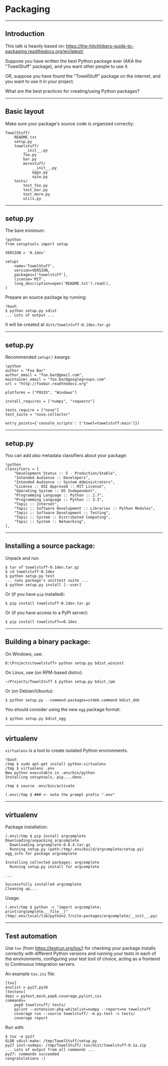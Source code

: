 # Packaging

---

## Introduction

This talk is heavily based on:
<https://the-hitchhikers-guide-to-packaging.readthedocs.org/en/latest/>

Suppose you have written the best Python package ever (AKA the "TowelStuff" package), and you want other people to use it.

OR, suppose you have found the "TowelStuff" package on the internet, and you want to use it in your project.

What are the best practices for creating/using Python packages?

---

## Basic layout

Make sure your package's source code is organized correctly:

    TowelStuff/
        README.txt
        setup.py
        towelstuff/
            __init__.py
            foo.py
            bar.py
            morestuff/
                __init__.py
                eggs.py
                xyzw.py
        tests/
            test_foo.py
            test_bar.py
            test_more.py
            utils.py


---

## setup.py

The bare minimum:

    !python
    from setuptools import setup

    VERSION = '0.1dev'

    setup(
        name='TowelStuff',
        version=VERSION,
        packages=['towelstuff'],
        license='MIT',
        long_description=open('README.txt').read(),
    )

Prepare an source package by running:

    !bash
    $ python setup.py sdist
    ... Lots of output ...

It will be created at `dist/towelstuff-0.1dev.tar.gz`

---

## setup.py

Recommended `setup()` kwargs:

    !python
    author = "Foo Bar"
    author_email = "foo.bar@gmail.com",
    maintainer_email = "foo.bar@googlegroups.com"
    url = "http://foobar.readthedocs.org"

    platforms = ["POSIX", "Windows"]

    install_requires = ["numpy", "requests"]

    tests_require = ["nose"]
    test_suite = "nose.collector"

    entry_points={'console_scripts': ['towel=towelstuff:main']})


---

## setup.py

You can add also metadata classifiers about your package:

    !python
    classifiers = [
        "Development Status :: 5 - Production/Stable",
        "Intended Audience :: Developers",
        "Intended Audience :: System Administrators",
        "License :: OSI Approved :: MIT License",
        "Operating System :: OS Independent",
        "Programming Language :: Python :: 2.7",
        "Programming Language :: Python :: 3.3",
        "Topic :: Internet",
        "Topic :: Software Development :: Libraries :: Python Modules",
        "Topic :: Software Development :: Testing",
        "Topic :: System :: Distributed Computing",
        "Topic :: System :: Networking",
    ],

---

## Installing a source package:

Unpack and run:

    $ tar xf towelstuff-0.1dev.tar.gz
    $ cd towelstuff-0.1dev
    $ python setup.py test
    ... runs package's unittest suite ...
    $ python setup.py install [--user]

Or (if you have `pip` installed):

    $ pip install towelstuff-0.1dev.tar.gz

Or (if you have access to a PyPI server):

    $ pip install towelstuff==0.1dev

---

## Building a binary package:

On Windows, use:

    D:\Projects\towelstuff> python setup.py bdist_wininst

On Linux, use (on RPM-based distro):

    ~/Projects/TowelStuff $ python setup.py bdist_rpm

Or (on Debian/Ubuntu):

    $ python setup.py --command-packages=stdeb.command bdist_deb

You should consider using the new `egg` package format:

    $ python setup.py bdist_egg


---

## virtualenv

`virtualenv` is a tool to create isolated Python environments.

    !bash
    /tmp $ sudo apt-get install python-virtualenv
    /tmp $ virtualenv .env
    New python executable in .env/bin/python
    Installing setuptools, pip....done.

    /tmp $ source .env/bin/activate

    (.env)/tmp $ ### <- note the prompt prefix ".env"

---

## virtualenv

Package installation:

    (.env)/tmp $ pip install argcomplete
    Downloading/unpacking argcomplete
      Downloading argcomplete-0.8.4.tar.gz
      Running setup.py (path:/tmp/.env/build/argcomplete/setup.py) egg_info for package argcomplete

    Installing collected packages: argcomplete
      Running setup.py install for argcomplete

    ...

    Successfully installed argcomplete
    Cleaning up...

Usage:

    (.env)/tmp $ python -c "import argcomplete; print(argcomplete.__file__)"
    /tmp/.env/local/lib/python2.7/site-packages/argcomplete/__init__.pyc

---

## Test automation

Use `tox` (from <https://testrun.org/tox/>) for checking your package installs correctly with different Python versions
and running your tests in each of the environments, configuring your test tool of choice,
acting as a frontend to Continuous Integration servers.

An example `tox.ini` file:

    [tox]
    envlist = py27,py34
    [testenv]
    deps = pytest,mock,pep8,coverage,pylint,six
    commands=
        pep8 towelstuff/ tests/
        pylint --extension-pkg-whitelist=numpy --report=no towelstuff
        coverage run --source towelstuff/ -m py.test -v tests/
        coverage report

Run with:

    $ tox -e py27
    GLOB sdist-make: /tmp/TowelStuff/setup.py
    py27 inst-nodeps: /tmp/TowelStuff/.tox/dist/towelstuff-0.1a.zip
    ... Lots of output from all commands ...
    py27: commands succeeded
    congratulations :)
